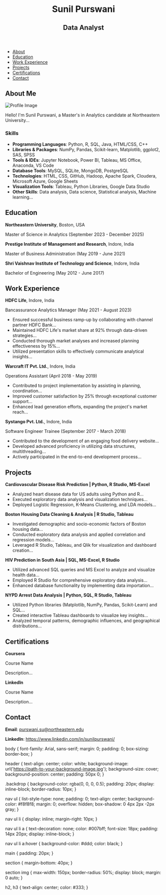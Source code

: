 <!DOCTYPE html>
<html lang="en">
<head>
    <meta charset="UTF-8">
    <meta name="viewport" content="width=device-width, initial-scale=1.0">
    <title>Sunil Purswani</title>
    <link rel="stylesheet" href="styles.css">
</head>
<body>
    <header>
        <div class="backdrop">
            <h1>Sunil Purswani</h1>
            <h2>Data Analyst</h2>
        </div>
    </header>
    <nav>
        <ul>
            <li><a href="#about">About</a></li>
            <li><a href="#education">Education</a></li>
            <li><a href="#work-experience">Work Experience</a></li>
            <li><a href="#projects">Projects</a></li>
            <li><a href="#certifications">Certifications</a></li>
            <li><a href="#contact">Contact</a></li>
        </ul>
    </nav>
    <main>
        <section id="about">
            <h2>About Me</h2>
            <img src="https://raw.githubusercontent.com/your-username/your-repo-name/main/your-image-file.jpg" alt="Profile Image">
            <p>Hello! I'm Sunil Purswani, a Master's in Analytics candidate at Northeastern University...</p>
            <h3>Skills</h3>
            <ul>
                <li><strong>Programming Languages</strong>: Python, R, SQL, Java, HTML/CSS, C++</li>
                <li><strong>Libraries & Packages</strong>: NumPy, Pandas, Scikit-learn, Matplotlib, ggplot2, SAS, SPSS</li>
                <li><strong>Tools & IDEs</strong>: Jupyter Notebook, Power BI, Tableau, MS Office, Anaconda, VS Code</li>
                <li><strong>Database Tools</strong>: MySQL, SQLite, MongoDB, PostgreSQL</li>
                <li><strong>Technologies</strong>: HTML, CSS, GitHub, Hadoop, Apache Spark, Cloudera, Microsoft Azure, Google Sheets</li>
                <li><strong>Visualization Tools</strong>: Tableau, Python Libraries, Google Data Studio</li>
                <li><strong>Other Skills</strong>: Data analysis, Data science, Statistical analysis, Machine learning...</li>
            </ul>
        </section>
        <section id="education">
            <h2>Education</h2>
            <p><strong>Northeastern University</strong>, Boston, USA</p>
            <p>Master of Science in Analytics (September 2023 - December 2025)</p>
            <p><strong>Prestige Institute of Management and Research</strong>, Indore, India</p>
            <p>Master of Business Administration (May 2019 - June 2021)</p>
            <p><strong>Shri Vaishnav Institute of Technology and Science</strong>, Indore, India</p>
            <p>Bachelor of Engineering (May 2012 - June 2017)</p>
        </section>
        <section id="work-experience">
            <h2>Work Experience</h2>
            <p><strong>HDFC Life</strong>, Indore, India</p>
            <p>Bancassurance Analytics Manager (May 2021 - August 2023)</p>
            <ul>
                <li>Ensured successful business ramp-up by collaborating with channel partner HDFC Bank...</li>
                <li>Maintained HDFC Life's market share at 92% through data-driven strategies...</li>
                <li>Conducted thorough market analyses and increased planning effectiveness by 15%...</li>
                <li>Utilized presentation skills to effectively communicate analytical insights...</li>
            </ul>
            <p><strong>Warcraft IT Pvt. Ltd.</strong>, Indore, India</p>
            <p>Operations Assistant (April 2018 - May 2019)</p>
            <ul>
                <li>Contributed to project implementation by assisting in planning, coordination...</li>
                <li>Improved customer satisfaction by 25% through exceptional customer support...</li>
                <li>Enhanced lead generation efforts, expanding the project's market reach...</li>
            </ul>
            <p><strong>Systango Pvt. Ltd.</strong>, Indore, India</p>
            <p>Software Engineer Trainee (September 2017 - March 2018)</p>
            <ul>
                <li>Contributed to the development of an engaging food delivery website...</li>
                <li>Developed advanced proficiency in utilizing data structures, multithreading...</li>
                <li>Actively participated in the end-to-end development process...</li>
            </ul>
        </section>
        <section id="projects">
            <h2>Projects</h2>
            <p><strong>Cardiovascular Disease Risk Prediction | Python, R Studio, MS-Excel</strong></p>
            <ul>
                <li>Analyzed heart disease data for US adults using Python and R...</li>
                <li>Executed exploratory data analysis and visualization techniques...</li>
                <li>Deployed Logistic Regression, K-Means Clustering, and LDA models...</li>
            </ul>
            <p><strong>Boston Housing Data Cleaning & Analysis | R Studio, Tableau</strong></p>
            <ul>
                <li>Investigated demographic and socio-economic factors of Boston housing data...</li>
                <li>Conducted exploratory data analysis and applied correlation and regression models...</li>
                <li>Leveraged R Studio, Tableau, and Qlik for visualization and dashboard creation...</li>
            </ul>
            <p><strong>HIV Prediction in South Asia | SQL, MS-Excel, R Studio</strong></p>
            <ul>
                <li>Utilized advanced SQL queries and MS Excel to analyze and visualize health data...</li>
                <li>Employed R Studio for comprehensive exploratory data analysis...</li>
                <li>Enhanced database functionality by implementing data importation...</li>
            </ul>
            <p><strong>NYPD Arrest Data Analysis | Python, SQL, R Studio, Tableau</strong></p>
            <ul>
                <li>Utilized Python libraries (Matplotlib, NumPy, Pandas, Scikit-Learn) and SQL...</li>
                <li>Created interactive Tableau dashboards to visualize key insights...</li>
                <li>Analyzed temporal patterns, demographic influences, and geographical distributions...</li>
            </ul>
        </section>
        <section id="certifications">
            <h2>Certifications</h2>
            <p><strong>Coursera</strong></p>
            <p>Course Name</p>
            <p>Description...</p>
            <p><strong>LinkedIn</strong></p>
            <p>Course Name</p>
            <p>Description...</p>
        </section>
        <section id="contact">
            <h2>Contact</h2>
            <p><strong>Email</strong>: <a href="mailto:purswani.su@northeastern.edu">purswani.su@northeastern.edu</a></p>
            <p><strong>LinkedIn</strong>: <a href="https://www.linkedin.com/in/sunilpurswani/">https://www.linkedin.com/in/sunilpurswani/</a></p>
        </section>
    </main>
</body>
</html>

body {
    font-family: Arial, sans-serif;
    margin: 0;
    padding: 0;
    box-sizing: border-box;
}

header {
    text-align: center;
    color: white;
    background-image: url('https://path-to-your-background-image.jpg');
    background-size: cover;
    background-position: center;
    padding: 50px 0;
}

.backdrop {
    background-color: rgba(0, 0, 0, 0.5);
    padding: 20px;
    display: inline-block;
    border-radius: 10px;
}

nav ul {
    list-style-type: none;
    padding: 0;
    text-align: center;
    background-color: #f8f8f8;
    margin: 0;
    overflow: hidden;
    box-shadow: 0 4px 2px -2px gray;
}

nav ul li {
    display: inline;
    margin-right: 10px;
}

nav ul li a {
    text-decoration: none;
    color: #007bff;
    font-size: 18px;
    padding: 14px 20px;
    display: inline-block;
}

nav ul li a:hover {
    background-color: #ddd;
    color: black;
}

main {
    padding: 20px;
}

section {
    margin-bottom: 40px;
}

section img {
    max-width: 150px;
    border-radius: 50%;
    display: block;
    margin: 0 auto;
}

h2, h3 {
    text-align: center;
    color: #333;
}
